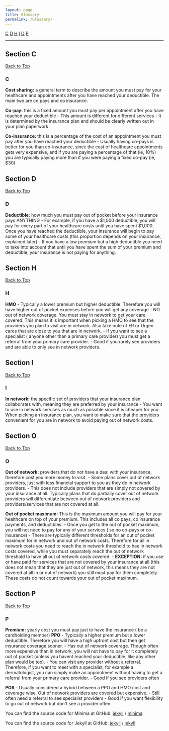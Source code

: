 ```yaml
---
layout: page
title: Glossary
permalink: /Glossary/
---
```


[C](#section-c) [D](#section-d) [H](#section-h) [I](#section-i) [O](#section-o)  [P](#section-p)

---
## <a id="section-c"></a>Section C
[Back to Top](#top)
### C
**Cost sharing:** a general term to describe the amount you must pay for your healthcare and appointments after you have reached your deductible. The main two are co pays and co insurance. 

**Co-pay:** this is a fixed amount you must pay per appointment after you have reached your deductible
    - This amount is different for different services
    - It is determined by the insurance plan and should be clearly written out in your plan paperwork

**Co-insurance:** this is a percentage of the cost of an appointment you must pay after you have reached your deductible
    - Usually having co-pays is better for you than co-insurance, since the cost of healthcare appointments gets very expensive, and if you are paying a percentage of that (ie, 10%) you are typically paying more than if you were paying a fixed co-pay (ie, $30)

## <a id="section-d"></a>Section D
[Back to Top](#top)
### D
**Deductible:** how much you must pay out of pocket before your insurance pays ANYTHING
    - For example, if you have a $1,000 deductible, you will pay for every part of your healthcare costs until you have spent $1,000. Once you have reached the deductible, your insurance will begin to pay some of your healthcare costs (this proportion depends on your insurance, explained later)
    - If you have a low premium but a high deductible you need to take into account that until you have spent the sum of your premium and deductible, your insurance is not paying for anything. 

## <a id="section-h"></a>Section H
[Back to Top](#top)
### H
**HMO**
    - Typically a lower premium but higher deductible. Therefore you will have higher out of pocket expenses before you will get any coverage
    - NO out of network coverage. You must stay in network to get your care covered. This means it is important when picking a HMO to see that the providers you plan to visit are in network. Also take note of ER or Urgen cares that are close to you that are in network. 
    - If you want to see a specialist ( anyone other than a primary care provider) you must get a referral from your primary care provider.
    - Good if you rarely see providers and are able to only see in network providers.
## <a id="section-i"></a>Section I
[Back to Top](#top)
### I
**In network:** the specific set of providers that your insurance plan collaborates with, meaning they are preferred by your insurance
    - You want to use in network services as much as possible since it is cheaper for you. When picking an insurance plan, you want to make sure that the providers convenient for you are in network to avoid paying out of network costs.


## <a id="section-o"></a>Section O
[Back to Top](#top)
### O
**Out of network:** providers that do not have a deal with your insurance, therefore cost you more money to visit. 
        - Some plans cover out of network providers, just with less financial support to you as they do in network providers. 
        - This does not include providers that are simply not covered by your insurance at all. Typically plans that do partially cover out of network providers will differentiate between out of network providers and providers/services that are not covered at all. 

**Out of pocket maximum:** This is the maximum amount you will pay for your healthcare on top of your premium. This includes all co pays, co insurance payments, and deductibles. 
    - Once you get to the out of pocket maximum, you will not need to pay for any of your services ( so no co-pays or co-insurance)
    - There are typically different thresholds for an out of pocket maximum for in network and out of network costs. Therefore for all in network costs you need to reach the in network threshold to hae in network costs covered, while you must separately reach the out of network threshold to have all out of network costs covered. 
    - **EXCEPTION:** if you use or have paid for services that are not covered by your insurance at all (this does not mean that they are just out of network, this means they are not covered at all in or out of network) you still must pay for them completely. These costs do not count towards your out of pocket maximum. 

## <a id="section-p"></a>Section P
[Back to Top](#top)
### P
**Premium:** yearly cost you must pay just to have the insurance ( be a cardholding member)
**PPO**
    - Typically a higher premium but a lower deductible. Therefore you will have a high upfront cost but then get insurance coverage sooner. 
    - Has out of network coverage. Though often more expensive than in network, you will not have to pay for it completely out of pocket (unless you havent reached your deductible, like any other plan would be too).
    - You can visit any provider without a referral. Therefore, if you want to meet with a specialist, for example a dermatologist, you can simply make an appointment without having to get a referral from your primary care provider.
    - Good if you see providers often

**POS**
    - Usually considered a hybrid between a PPO and HMO cost and coverage wise. Out of network providers are covered but expensive.
    - Still often need a referral to see specialist providers 
    - Good if you want flexibility to go out of network but don't see a provider often.


You can find the source code for Minima at GitHub:
[jekyll][jekyll-organization] /
[minima](https://github.com/jekyll/minima)

You can find the source code for Jekyll at GitHub:
[jekyll][jekyll-organization] /
[jekyll](https://github.com/jekyll/jekyll)


[jekyll-organization]: https://github.com/jekyll
